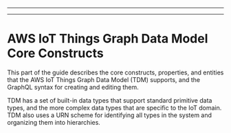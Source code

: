 --------

--------

# AWS IoT Things Graph Data Model Core Constructs<a name="iot-tg-models-tdm-core"></a>

This part of the guide describes the core constructs, properties, and entities that the AWS IoT Things Graph Data Model \(TDM\) supports, and the GraphQL syntax for creating and editing them\.

TDM has a set of built\-in data types that support standard primitive data types, and the more complex data types that are specific to the IoT domain\. TDM also uses a URN scheme for identifying all types in the system and organizing them into hierarchies\.